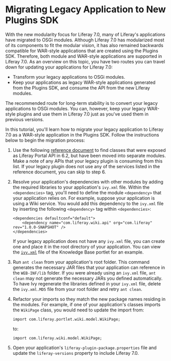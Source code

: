 # Migrating Legacy Application to New Plugins SDK

With the new modularity focus for Liferay 7.0, many of Liferay's applications
have migrated to OSGi modules. Although Liferay 7.0 has modularized most of its
components to fit the modular vision, it has also remained backwards compatible
for WAR-style applications that are created using the Plugins SDK. Therefore,
both module and WAR-style applications are supported in Liferay 7.0. As an
overview on this topic, you have two routes you can travel down for updating
your applications for Liferay 7.0:

- Transform your legacy applications to OSGi modules.
- Keep your applications as legacy WAR-style applications generated from the
  Plugins SDK, and consume the API from the new Liferay modules.

<!-- To transform your legacy applications to OSGi modules, you can follow the
[tutorial link]() tutorial. This is the recommended way for long-term stability.


Use the text above, when we have a tutorial that shows how to convert legacy
apps to OSGi modules. -Cody -->

The recommended route for long-term stability is to convert your legacy
applications to OSGi modules. You can, however, keep your legacy WAR-style
plugins and use them in Liferay 7.0 just as you've used them in previous
versions.

In this tutorial, you'll learn how to migrate your legacy application to Liferay
7.0 as a WAR-style application in the Plugins SDK. Follow the instructions below
to begin the migration process:

1.  Use the following [reference document](/develop/reference/-/knowledge_base/7-0/calling-migrated-services-from-legacy-plugins)
    to find classes that were exposed as Liferay Portal API in 6.2, but have
    been moved into separate modules. Make a note of any APIs that your legacy
    plugin is consuming from this list. If your legacy plugin does not use any
    of the services listed in the reference document, you can skip to step 6.

    <!-- Check the reference doc link above and verify that the header ID has
    not changed. The reference doc had not been reviewed/published during the
    writing of this article, and the link may have changed. --Cody -->

2.  Resolve your application's dependencies with other modules by adding the
    required libraries to your application's `ivy.xml` file. Within the
    `<dependencies>` tag, you'll need to define the module `<dependency>` that
    your application relies on. For example, suppose your application is using a
    Wiki service. You would add this dependency to the `ivy.xml` file by
    inserting the following `<dependency>` tag within `<dependencies>`:

        <dependencies defaultconf="default">
            <dependency name="com.liferay.wiki.api" org="com.liferay" rev="1.0.0-SNAPSHOT" />
        </dependencies>

    If your legacy application does not have any `ivy.xml` file, you can create
    one and place it in the root directory of your application. You can view the
    [`ivy.xml`](https://github.com/liferay/liferay-plugins/blob/master/portlets/knowledge-base-portlet/ivy.xml)
    file of the Knowledge Base portlet for an example.

3.  Run `ant clean` from your application's root folder. This command generates
    the necessary JAR files that your application can reference in the
    `WEB-INF/lib` folder. If you were already using an `ivy.xml` file, `ant
    clean` may not generate the necessary JARs you defined automatically. To
    have Ivy regenerate the libraries defined in your `ivy.xml` file, delete the
    `ivy.xml.MD5` file from your root folder and retry `ant clean`.

4.  Refactor your imports so they match the new package names residing in the
    modules. For example, if one of your application's classes imports the
    `WikiPage` class, you would need to update the import from:

        import com.liferay.portlet.wiki.model.WikiPage;

    to:

        import com.liferay.wiki.model.WikiPage;

5.  Open your application's `liferay-plugin-package.properties` file and update
    the `liferay-versions` property to include Liferay 7.0.
